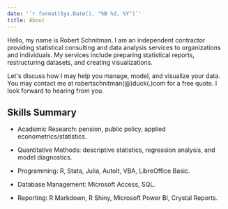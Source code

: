 ```yaml
---
date: '`r format(Sys.Date(), "%B %d, %Y")`'
title: About
---
```


Hello, my name is Robert Schnitman. I am an independent contractor providing statistical consulting and data analysis services to organizations and individuals. My services include preparing statistical reports, restructuring datasets, and creating visualizations.

Let's discuss how I may help you manage, model, and visualize your data. You may contact me at robertschnitman(@)duck(.)com for a free quote. I look forward to hearing from you.

## Skills Summary

* Academic Research: pension, public policy, applied econometrics/statistics.

* Quantitative Methods: descriptive statistics, regression analysis, and model diagnostics.

* Programming: R, Stata, Julia, AutoIt, VBA, LibreOffice Basic.

* Database Management: Microsoft Access, SQL.

* Reporting: R Markdown, R Shiny, Microsoft Power BI, Crystal Reports.

